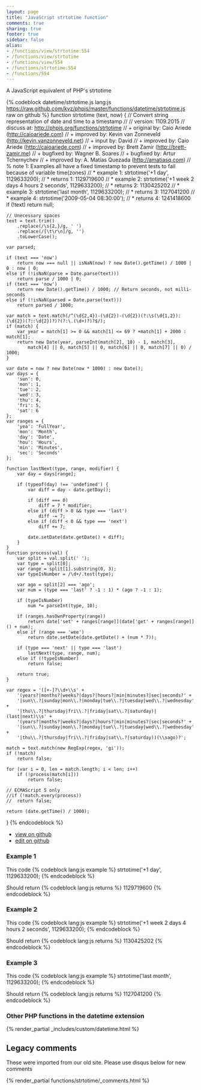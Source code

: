 ```yaml
---
layout: page
title: "JavaScript strtotime function"
comments: true
sharing: true
footer: true
sidebar: false
alias:
- /functions/view/strtotime:554
- /functions/view/strtotime
- /functions/view/554
- /functions/strtotime:554
- /functions/554
---
```

<!-- Generated by Rakefile:build -->
A JavaScript equivalent of PHP's strtotime

{% codeblock datetime/strtotime.js lang:js https://raw.github.com/kvz/phpjs/master/functions/datetime/strtotime.js raw on github %}
function strtotime (text, now) {
	// Convert string representation of date and time to a timestamp
	//
	// version: 1109.2015
	// discuss at: http://phpjs.org/functions/strtotime
	// +   original by: Caio Ariede (http://caioariede.com)
	// +   improved by: Kevin van Zonneveld (http://kevin.vanzonneveld.net)
	// +      input by: David
	// +   improved by: Caio Ariede (http://caioariede.com)
	// +   improved by: Brett Zamir (http://brett-zamir.me)
	// +   bugfixed by: Wagner B. Soares
	// +   bugfixed by: Artur Tchernychev
	// +   improved by: A. Matías Quezada (http://amatiasq.com)
	// %        note 1: Examples all have a fixed timestamp to prevent tests to fail because of variable time(zones)
	// *     example 1: strtotime('+1 day', 1129633200);
	// *     returns 1: 1129719600
	// *     example 2: strtotime('+1 week 2 days 4 hours 2 seconds', 1129633200);
	// *     returns 2: 1130425202
	// *     example 3: strtotime('last month', 1129633200);
	// *     returns 3: 1127041200
	// *     example 4: strtotime('2009-05-04 08:30:00');
	// *     returns 4: 1241418600
	if (!text)
		return null;

	// Unecessary spaces
	text = text.trim()
		.replace(/\s{2,}/g, ' ')
		.replace(/[\t\r\n]/g, '')
		.toLowerCase();

	var parsed;

	if (text === 'now')
		return now === null || isNaN(now) ? new Date().getTime() / 1000 | 0 : now | 0;
	else if (!isNaN(parse = Date.parse(text)))
		return parse / 1000 | 0;
	if (text === 'now')
		return new Date().getTime() / 1000; // Return seconds, not milli-seconds
	else if (!isNaN(parsed = Date.parse(text)))
		return parsed / 1000;

	var match = text.match(/^(\d{2,4})-(\d{2})-(\d{2})(?:\s(\d{1,2}):(\d{2})(?::\d{2})?)?(?:\.(\d+)?)?$/);
	if (match) {
		var year = match[1] >= 0 && match[1] <= 69 ? +match[1] + 2000 : match[1];
		return new Date(year, parseInt(match[2], 10) - 1, match[3],
			match[4] || 0, match[5] || 0, match[6] || 0, match[7] || 0) / 1000;
	}

	var date = now ? new Date(now * 1000) : new Date();
	var days = {
		'sun': 0,
		'mon': 1,
		'tue': 2,
		'wed': 3,
		'thu': 4,
		'fri': 5,
		'sat': 6
	};
	var ranges = {
		'yea': 'FullYear',
		'mon': 'Month',
		'day': 'Date',
		'hou': 'Hours',
		'min': 'Minutes',
		'sec': 'Seconds'
	};

	function lastNext(type, range, modifier) {
		var day = days[range];

		if (typeof(day) !== 'undefined') {
			var diff = day - date.getDay();

			if (diff === 0)
				diff = 7 * modifier;
			else if (diff > 0 && type === 'last')
				diff -= 7;
			else if (diff < 0 && type === 'next')
				diff += 7;

			date.setDate(date.getDate() + diff);
		}
	}
	function process(val) {
		var split = val.split(' ');
		var type = split[0];
		var range = split[1].substring(0, 3);
		var typeIsNumber = /\d+/.test(type);

		var ago = split[2] === 'ago';
		var num = (type === 'last' ? -1 : 1) * (ago ? -1 : 1);

		if (typeIsNumber)
			num *= parseInt(type, 10);

		if (ranges.hasOwnProperty(range))
			return date['set' + ranges[range]](date['get' + ranges[range]]() + num);
		else if (range === 'wee')
			return date.setDate(date.getDate() + (num * 7));

		if (type === 'next' || type === 'last')
			lastNext(type, range, num);
		else if (!typeIsNumber)
			return false;

		return true;
	}

	var regex = '([+-]?\\d+\\s' +
		'(years?|months?|weeks?|days?|hours?|min|minutes?|sec|seconds?' +
		'|sun\\.?|sunday|mon\\.?|monday|tue\\.?|tuesday|wed\\.?|wednesday' +
		'|thu\\.?|thursday|fri\\.?|friday|sat\\.?|saturday)|(last|next)\\s' +
		'(years?|months?|weeks?|days?|hours?|min|minutes?|sec|seconds?' +
		'|sun\\.?|sunday|mon\\.?|monday|tue\\.?|tuesday|wed\\.?|wednesday' +
		'|thu\\.?|thursday|fri\\.?|friday|sat\\.?|saturday))(\\sago)?';

	match = text.match(new RegExp(regex, 'gi'));
	if (!match)
		return false;

	for (var i = 0, len = match.length; i < len; i++)
		if (!process(match[i]))
			return false;

	// ECMAScript 5 only
	//if (!match.every(process))
	//	return false;

	return (date.getTime() / 1000);
}
{% endcodeblock %}

 - [view on github](https://github.com/kvz/phpjs/blob/master/functions/datetime/strtotime.js)
 - [edit on github](https://github.com/kvz/phpjs/edit/master/functions/datetime/strtotime.js)

### Example 1
This code
{% codeblock lang:js example %}
strtotime('+1 day', 1129633200);
{% endcodeblock %}

Should return
{% codeblock lang:js returns %}
1129719600
{% endcodeblock %}

### Example 2
This code
{% codeblock lang:js example %}
strtotime('+1 week 2 days 4 hours 2 seconds', 1129633200);
{% endcodeblock %}

Should return
{% codeblock lang:js returns %}
1130425202
{% endcodeblock %}

### Example 3
This code
{% codeblock lang:js example %}
strtotime('last month', 1129633200);
{% endcodeblock %}

Should return
{% codeblock lang:js returns %}
1127041200
{% endcodeblock %}


### Other PHP functions in the datetime extension
{% render_partial _includes/custom/datetime.html %}
## Legacy comments
These were imported from our old site. Please use disqus below for new comments
<div style="overflow-y: scroll; max-height: 500px;">
{% render_partial functions/strtotime/_comments.html %}
</div>

